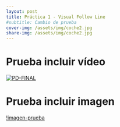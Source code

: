 ```yaml
---
layout: post
title: Práctica 1 - Visual Follow Line
#subtitle: Cambio de prueba
cover-img: /assets/img/coche2.jpg
share-img: /assets/img/coche2.jpg
---
```


# Prueba incluir vídeo 
[![PD-FINAL](http://img.youtube.com/vi/CmMLGTU6Q5o/0.jpg)](http://www.youtube.com/watch?v=CmMLGTU6Q5o)

# Prueba incluir imagen
[!imagen-prueba](images/img4.PNG)
